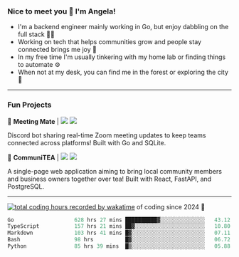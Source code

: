 ### Nice to meet you 👋 I'm Angela!

- I'm a backend engineer mainly working in Go, but enjoy dabbling on the full stack 👩‍💻
- Working on tech that helps communities grow and people stay connected brings me joy 🤝
- In my free time I'm usually tinkering with my home lab or finding things to automate ⚙️
- When not at my desk, you can find me in the forest or exploring the city 🧋

---

### Fun Projects

👾 **Meeting Mate** | [![](https://img.shields.io/badge/Code-violet.svg?style=flat-square)](https://github.com/angelajfisher/meeting-mate) [![](https://img.shields.io/badge/Site-violet.svg?style=flat-square)](https://angelajfisher.com/projects/meeting-mate)

Discord bot sharing real-time Zoom meeting updates to keep teams connected across platforms! Built with Go and SQLite.

🍵 **CommuniTEA** | [![](https://img.shields.io/badge/Code-green.svg?style=flat-square)](https://gitlab.com/angelajfisher/communiTEA) [![](https://img.shields.io/badge/Demo-green.svg?style=flat-square)](https://angelajfisher.gitlab.io/communiTEA/)

A single-page web application aiming to bring local community members and business owners together over tea!  Built with React, FastAPI, and PostgreSQL.

---

<a href="https://wakatime.com/@018c1e94-8745-411f-aea1-f33be044d952"><img src="https://wakatime.com/badge/user/018c1e94-8745-411f-aea1-f33be044d952.svg?style=flat-square" alt="total coding hours recorded by wakatime" /></a> of coding since 2024 🌊<br>
<!--START_SECTION:waka-->

```go
Go                   628 hrs 27 mins ██████████▓░░░░░░░░░░░░░░   43.12 %
TypeScript           157 hrs 21 mins ██▓░░░░░░░░░░░░░░░░░░░░░░   10.80 %
Markdown             103 hrs 41 mins █▓░░░░░░░░░░░░░░░░░░░░░░░   07.11 %
Bash                 98 hrs          █▓░░░░░░░░░░░░░░░░░░░░░░░   06.72 %
Python               85 hrs 39 mins  █▒░░░░░░░░░░░░░░░░░░░░░░░   05.88 %
```

<!--END_SECTION:waka--> 
